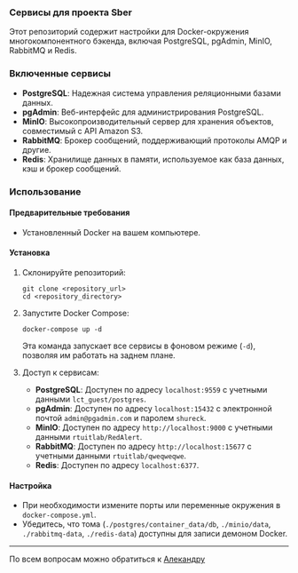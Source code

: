 ### Сервисы для проекта Sber

Этот репозиторий содержит настройки для Docker-окружения многокомпонентного бэкенда, включая PostgreSQL, pgAdmin, MinIO, RabbitMQ и Redis.

### Включенные сервисы

- **PostgreSQL**: Надежная система управления реляционными базами данных.
- **pgAdmin**: Веб-интерфейс для администрирования PostgreSQL.
- **MinIO**: Высокопроизводительный сервер для хранения объектов, совместимый с API Amazon S3.
- **RabbitMQ**: Брокер сообщений, поддерживающий протоколы AMQP и другие.
- **Redis**: Хранилище данных в памяти, используемое как база данных, кэш и брокер сообщений.

### Использование

#### Предварительные требования

- Установленный Docker на вашем компьютере.

#### Установка

1. Склонируйте репозиторий:
   ```
   git clone <repository_url>
   cd <repository_directory>
   ```

2. Запустите Docker Compose:
   ```
   docker-compose up -d
   ```

   Эта команда запускает все сервисы в фоновом режиме (`-d`), позволяя им работать на заднем плане.

3. Доступ к сервисам:

   - **PostgreSQL**: Доступен по адресу `localhost:9559` с учетными данными `lct_guest/postgres`.
   - **pgAdmin**: Доступен по адресу `localhost:15432` с электронной почтой `admin@pgadmin.com` и паролем `shureck`.
   - **MinIO**: Доступен по адресу `http://localhost:9000` с учетными данными `rtuitlab/RedAlert`.
   - **RabbitMQ**: Доступен по адресу `http://localhost:15677` с учетными данными `rtuitlab/qweqweqwe`.
   - **Redis**: Доступен по адресу `localhost:6377`.

#### Настройка

- При необходимости измените порты или переменные окружения в `docker-compose.yml`.
- Убедитесь, что тома (`./postgres/container_data/db`, `./minio/data`, `./rabbitmq-data`, `./redis-data`) доступны для записи демоном Docker.

---

По всем вопросам можно обратиться к [Алекандру](https://t.me/shureck "telegram")
